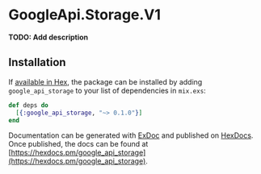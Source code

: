 # GoogleApi.Storage.V1

**TODO: Add description**

## Installation

If [available in Hex](https://hex.pm/docs/publish), the package can be installed
by adding `google_api_storage` to your list of dependencies in `mix.exs`:

```elixir
def deps do
  [{:google_api_storage, "~> 0.1.0"}]
end
```

Documentation can be generated with [ExDoc](https://github.com/elixir-lang/ex_doc)
and published on [HexDocs](https://hexdocs.pm). Once published, the docs can
be found at [https://hexdocs.pm/google_api_storage](https://hexdocs.pm/google_api_storage).

